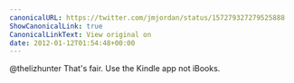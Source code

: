 ```yaml
---
canonicalURL: https://twitter.com/jmjordan/status/157279327279525888
ShowCanonicalLink: true
CanonicalLinkText: View original on
date: 2012-01-12T01:54:48+00:00
---
```

@thelizhunter That's fair. Use the Kindle app not iBooks.